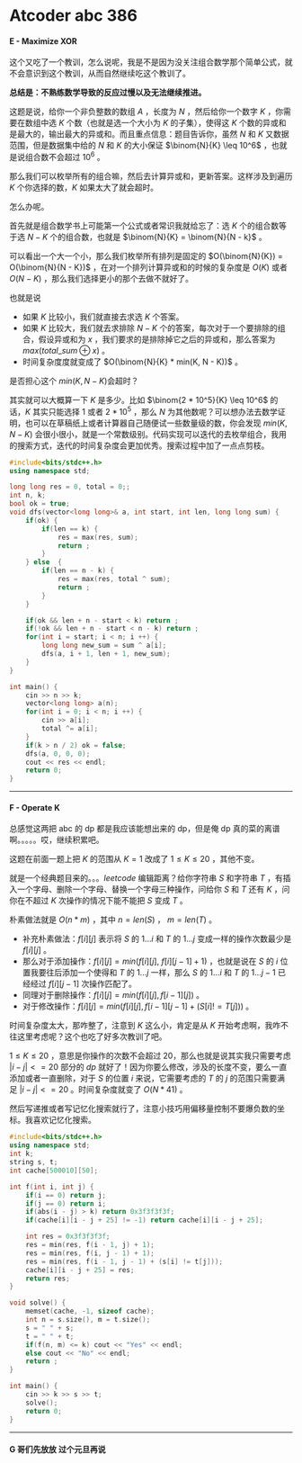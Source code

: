 # Atcoder abc 386

#### E - Maximize XOR

这个又吃了一个教训，怎么说呢，我是不是因为没关注组合数学那个简单公式，就不会意识到这个教训，从而自然继续吃这个教训了。

**总结是：不熟练数学导致的反应过慢以及无法继续推进。**

这题是说，给你一个非负整数的数组 $A$ ，长度为 $N$ ，然后给你一个数字 $K$ ，你需要在数组中选 $K$ 个数（也就是选一个大小为 $K$ 的子集），使得这 $K$ 个数的异或和是最大的，输出最大的异或和。而且重点信息：题目告诉你，虽然 $N$ 和 $K$ 又数据范围，但是数据集中给的 $N$ 和 $K$ 的大小保证 $\binom{N}{K} \leq 10^6$ ，也就是说组合数不会超过 $10^6$ 。

那么我们可以枚举所有的组合嘛，然后去计算异或和，更新答案。这样涉及到遍历 $K$ 个你选择的数，$K$ 如果太大了就会超时。

怎么办呢。

首先就是组合数学书上可能第一个公式或者常识我就给忘了：选 $K$ 个的组合数等于选 $N - K$ 个的组合数，也就是 $\binom{N}{K} = \binom{N}{N - k}$ 。

可以看出一个大一个小，那么我们枚举所有排列是固定的 $O(\binom{N}{K}) = O(\binom{N}{N - K})$  ，在对一个排列计算异或和的时候的复杂度是 $O(K)$ 或者 $O(N - K)$ ，那么我们选择更小的那个去做不就好了。

也就是说

- 如果 $K$ 比较小，我们就直接去求选 $K$ 个答案。
- 如果 $K$ 比较大，我们就去求排除 $N - K$ 个的答案，每次对于一个要排除的组合，假设异或和为 $x$ ，我们要求的是排除掉它之后的异或和，那么答案为 $max(total\_sum \oplus x)$ 。
- 时间复杂度度就变成了 $O(\binom{N}{K} * min(K, N - K))$ 。

是否担心这个 $min(K, N - K)$会超时？

其实就可以大概算一下 $K$ 是多少。比如 $\binom{2 * 10^5}{K} \leq 10^6$ 的话，$K$ 其实只能选择 $1$ 或者 $2 * 10^ 5$ ，那么 $N$ 为其他数呢？可以想办法去数学证明，也可以在草稿纸上或者计算器自己随便试一些数量级的数，你会发现 $min(K, N - K)$ 会很小很小，就是一个常数级别。代码实现可以迭代的去枚举组合，我用的搜索方式，迭代的时间复杂度会更加优秀。搜索过程中加了一点点剪枝。

```cpp
#include<bits/stdc++.h>
using namespace std;

long long res = 0, total = 0;;
int n, k;
bool ok = true;
void dfs(vector<long long>& a, int start, int len, long long sum) {
    if(ok) {
        if(len == k) {
            res = max(res, sum);
            return ;
        }
    } else  {
        if(len == n - k) {
            res = max(res, total ^ sum);
            return ;
        }
    }

    if(ok && len + n - start < k) return ;
    if(!ok && len + n - start < n - k) return ;
    for(int i = start; i < n; i ++) {
        long long new_sum = sum ^ a[i];
        dfs(a, i + 1, len + 1, new_sum);
    }
}

int main() {
    cin >> n >> k;
    vector<long long> a(n);
    for(int i = 0; i < n; i ++) {
        cin >> a[i];
        total ^= a[i];
    }
    if(k > n / 2) ok = false;
    dfs(a, 0, 0, 0);
    cout << res << endl;
    return 0;
}
```

---

#### F - Operate K

总感觉这两把 abc 的 dp 都是我应该能想出来的 dp，但是俺 dp 真的菜的离谱啊。。。。。哎，继续积累吧。

这题在前面一题上把 $K$ 的范围从 $K = 1$ 改成了 $1\leq K \leq 20$ ，其他不变。

就是一个经典题目来的。。。$leetcode$ 编辑距离？给你字符串 $S$  和字符串 $T$ ，有插入一个字母、删除一个字母、替换一个字母三种操作，问给你 $S$ 和 $T$ 还有 $K$ ，问你在不超过 $K$ 次操作的情况下能不能把 $S$ 变成 $T$ 。

朴素做法就是 $O(n * m)$ ，其中 $n = len(S)$ ， $m = len(T)$ 。

- 补充朴素做法：$f[i][j]$ 表示将 $S$ 的 $1\dots i$  和 $T$ 的 $1\dots j$ 变成一样的操作次数最少是 $f[i][j]$ 。
- 那么对于添加操作：$f[i][j] = min(f[i][j],~f[i][j - 1] + 1)$ ，也就是说在 $S$ 的 $i$ 位置我要往后添加一个使得和 $T$ 的 $1\dots j$ 一样，那么 $S$ 的 $1\dots i$  和 $T$ 的 $1\dots j - 1$ 已经经过 $f[i][j - 1]$ 次操作匹配了。
- 同理对于删除操作：$f[i][j] = min(f[i][j], f[i - 1][j])$ 。
- 对于修改操作：$f[i][j] = min(f[i][j], f[i - 1][j - 1] + (S[i] != T[j]))$ 。



时间复杂度太大，那咋整了，注意到 $K$ 这么小，肯定是从 $K$ 开始考虑啊，我咋不往这里考虑呢？这个也吃了好多次教训了吧。  

$1\leq K \leq 20$ ，意思是你操作的次数不会超过 $20$，那么也就是说其实我只需要考虑 $|i - j| <= 20$ 部分的 $dp$ 就好了！因为你要么修改，涉及的长度不变，要么一直添加或者一直删除，对于 $S$ 的位置 $i$ 来说，它需要考虑的 $T$ 的 $j$ 的范围只需要满足  $|i - j| <= 20$ 。时间复杂度就变了 $O(N*41)$ 。

然后写递推或者写记忆化搜索就行了，注意小技巧用偏移量控制不要爆负数的坐标。我喜欢记忆化搜索。

```cpp
#include<bits/stdc++.h>
using namespace std;
int k;
string s, t;
int cache[500010][50];

int f(int i, int j) {
    if(i == 0) return j;
    if(j == 0) return i;
    if(abs(i - j) > k) return 0x3f3f3f3f;
    if(cache[i][i - j + 25] != -1) return cache[i][i - j + 25];

    int res = 0x3f3f3f3f;
    res = min(res, f(i - 1, j) + 1);
    res = min(res, f(i, j - 1) + 1);
    res = min(res, f(i - 1, j - 1) + (s[i] != t[j]));
    cache[i][i - j + 25] = res;
    return res;
}

void solve() {
    memset(cache, -1, sizeof cache);
    int n = s.size(), m = t.size();
    s = " " + s;
    t = " " + t;
    if(f(n, m) <= k) cout << "Yes" << endl;
    else cout << "No" << endl;
    return ;
}

int main() {
    cin >> k >> s >> t;
    solve();
    return 0;
}
```

---

#### G 哥们先放放 过个元旦再说